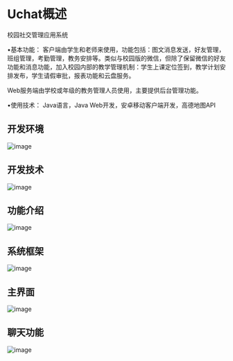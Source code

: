 # Uchat概述
校园社交管理应用系统

•基本功能：	客户端由学生和老师来使用，功能包括：图文消息发送，好友管理，班组管理，考勤管理，教务安排等。类似与校园版的微信，但除了保留微信的好友功能和消息功能，加入校园内部的教学管理机制：学生上课定位签到，教学计划安排发布，学生请假审批，报表功能和云盘服务。

Web服务端由学校或年级的教务管理人员使用，主要提供后台管理功能。

•使用技术：	Java语言，Java Web开发，安卓移动客户端开发，高德地图API

## 开发环境
![image](https://github.com/cris001/Uchat-master/blob/master/media/introduce.png)
## 开发技术
![image](https://github.com/cris001/Uchat-master/blob/master/media/technology.png)
## 功能介绍
![image](https://github.com/cris001/Uchat-master/blob/master/media/function.png)
## 系统框架
![image](https://github.com/cris001/Uchat-master/blob/master/media/architecture.png)
## 主界面
![image](https://github.com/cris001/Uchat-master/blob/master/media/mainboard.png)
## 聊天功能
![image](https://github.com/cris001/Uchat-master/blob/master/media/chat.png)